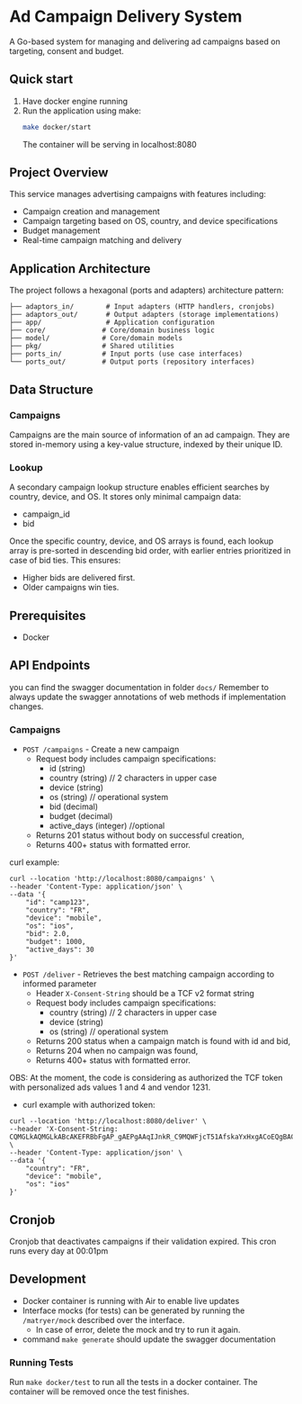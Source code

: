 # Ad Campaign Delivery System

A Go-based system for managing and delivering ad campaigns based on targeting, consent and budget.

## Quick start
1. Have docker engine running
2. Run the application using make:
   ```bash
   make docker/start
   ```
   The container will be serving in localhost:8080

## Project Overview

This service manages advertising campaigns with features including:
- Campaign creation and management
- Campaign targeting based on OS, country, and device specifications
- Budget management
- Real-time campaign matching and delivery

## Application Architecture

The project follows a hexagonal (ports and adapters) architecture pattern:

```
├── adaptors_in/        # Input adapters (HTTP handlers, cronjobs)
├── adaptors_out/       # Output adapters (storage implementations)
├── app/                # Application configuration
├── core/              # Core/domain business logic
├── model/             # Core/domain models
├── pkg/               # Shared utilities
├── ports_in/          # Input ports (use case interfaces)
└── ports_out/         # Output ports (repository interfaces)
```

## Data Structure

### Campaigns
Campaigns are the main source of information of an ad campaign. 
They are stored in-memory using a key-value structure, indexed by their unique ID.

### Lookup
A secondary campaign lookup structure enables efficient searches by country, device, and OS. 
It stores only minimal campaign data:

- campaign_id
- bid

Once the specific country, device, and OS arrays is found, 
each lookup array is pre-sorted in descending bid order, with earlier entries prioritized in case of bid ties. 
This ensures:
- Higher bids are delivered first.
- Older campaigns win ties.

## Prerequisites
- Docker

## API Endpoints

you can find the swagger documentation in folder `docs/`
Remember to always update the swagger annotations of web methods if implementation changes. 

### Campaigns

- `POST /campaigns` - Create a new campaign
  - Request body includes campaign specifications:
    - id (string)
    - country (string) // 2 characters in upper case
    - device (string)
    - os (string) // operational system
    - bid (decimal)
    - budget (decimal)
    - active_days (integer) //optional
  - Returns 201 status without body on successful creation,
  - Returns 400+ status with formatted error.
  
curl example: 
```curl
curl --location 'http://localhost:8080/campaigns' \
--header 'Content-Type: application/json' \
--data '{
    "id": "camp123",
    "country": "FR",
    "device": "mobile",
    "os": "ios",
    "bid": 2.0,
    "budget": 1000,
    "active_days": 30
}'
```

- `POST /deliver` - Retrieves the best matching campaign according to informed parameter
  - Header `X-Consent-String` should be a TCF v2 format string
  - Request body includes campaign specifications:
    - country (string) // 2 characters in upper case
    - device (string)
    - os (string) // operational system
  - Returns 200 status when a campaign match is found with id and bid,
  - Returns 204 when no campaign was found,
  - Returns 400+ status with formatted error.

OBS: At the moment, the code is considering as authorized the TCF token with personalized ads values 1 and 4 and vendor 1231.
  - curl example with authorized token:
```curl
curl --location 'http://localhost:8080/deliver' \
--header 'X-Consent-String: CQMGLkAQMGLkABcAKEFRBbFgAP_gAEPgAAqIJnkR_C9MQWFjcT51AfskaYxHxgACoEQgBACJgygBCAPA8IQEwGAYIAxAAqAKAAAAoiRBAAAlCAhQAAAAQAAAACCMAEAAAAAAIKBAgAARAgEACAhBGQAAEAAAAIBBABAAgAAEQBoAQBAAAAAAAAAgAAAgAACBAAAIAAAAAAEAAAAIAEgAAAAAAAAAAAAAAlAIAAAIAAAAAAAAAAAIJngAmChEQAFgQAhAAGEECABQRgAAAAAgAACBggAACAAA4AQAUGAAAAAAAAAIAAAAggABAAABAAhAAAAAQAAAAAAIAAAAAAAAACBAAAABAAAAAAgAAQAAAAAAAABAABAAgAAAABAAQBAAAAAgAAAAAAAAAACAAAAAAAAAAAEAAAAIAEAAAAAAAAAAAAAAAAAIAAAAAAAAAAAAAAAAAAA' \
--header 'Content-Type: application/json' \
--data '{
    "country": "FR",
    "device": "mobile",
    "os": "ios"
}'
```

## Cronjob
Cronjob that deactivates campaigns if their validation expired. 
This cron runs every day at 00:01pm

## Development
- Docker container is running with Air to enable live updates
- Interface mocks (for tests) can be generated by running the `/matryer/mock` described over the interface.
  - In case of error, delete the mock and try to run it again. 
- command `make generate` should update the swagger documentation



### Running Tests

Run `make docker/test` to run all the tests in a docker container.
The container will be removed once the test finishes.

